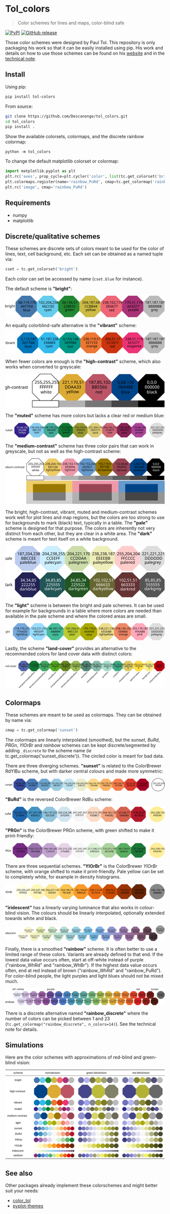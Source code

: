 
# Tol_colors

> Color schemes for lines and maps, color-blind safe

<div align="left">

[![PyPI](https://img.shields.io/pypi/v/tol-colors)](https://pypi.org/project/tol-colors)
[![GitHub release](https://img.shields.io/github/v/release/Descanonge/tol_colors)](https://github.com/Descanonge/tol_colors/releases)

</div>

Those color schemes were designed by Paul Tol. This repository is only packaging his work so that it can be easily installed using pip.
His work and details on how to use those schemes can be found on his [website](https://personal.sron.nl/~pault/) and in the [technical note](./docs/colorschemes.pdf).

## Install

Using pip:
``` sh
pip install tol-colors
```

From source:
``` sh
git clone https://github.com/Descanonge/tol_colors.git
cd tol_colors
pip install .
```

Show the available colorsets, colormaps, and the discrete rainbow colormap:
``` shell
python -m tol_colors
```

To change the default matplotlib colorset or colormap:
``` python
import matplotlib.pyplot as plt
plt.rc('axes', prop_cycle=plt.cycler('color', list(tc.get_colorset('bright'))))
plt.colormaps.register(name='rainbow_PuRd', cmap=tc.get_colormap('rainbow_PuRd'))
plt.rc('image', cmap='rainbow_PuRd')
```

## Requirements

- numpy
- matplotlib

## Discrete/qualitative schemes

These schemes are discrete sets of colors meant to be used for the color of lines, text, cell background, etc. Each set can be obtained as a named tuple via:
``` python
cset = tc.get_colorset('bright')
```
Each color can set be accessed by name (`cset.blue` for instance).

The default scheme is **"bright"**:

![bright](/docs/img/bright.svg)

An equally colorblind-safe alternative is the **"vibrant"** scheme:

![vibrant](/docs/img/vibrant.svg)

When fewer colors are enough is the **"high-contrast"** scheme, which also works when
converted to greyscale:

![high-contrast](/docs/img/high-contrast.svg)

The **"muted"** scheme has more colors but lacks a clear red or medium blue:

![muted](/docs/img/muted.svg)

The **"medium-contrast"** scheme has three color pairs that can work in greyscale, but not as well as the high-contrast scheme:

![medium-contrast](/docs/img/medium-contrast.svg)

The bright, high-contrast, vibrant, muted and medium-contrast schemes work well for plot lines and map regions, but the colors are too strong to use for backgrounds to mark (black) text, typically in a table. The **"pale"** scheme is designed for that purpose.
The colors are inherently not very distinct from each other, but they are clear in a white area. The **"dark"** scheme is meant for text itself on a white background.

![pale-dark](/docs/img/pale-dark.svg)

The **"light"** scheme is between the bright and pale schemes. It can be used for example for backgrounds in a table where more colors are needed than available in the pale scheme
and where the colored areas are small.

![light](/docs/img/light.svg)

Lastly, the scheme **"land-cover"** provides an alternative to the recommended colors for land cover data with distinct colors:

![land-cover](/docs/img/land-cover.svg)

## Colormaps

These schemes are meant to be used as colormaps. They can be obtained by name via:
``` python
cmap = tc.get_colormap('sunset')
```
The colormaps are linearly interpolated (smoothed), but the *sunset*, *BuRd*, *PRGn*, *YlOrBr* and *rainbow* schemes can be kept discrete/segmented by adding `_discrete` to the scheme name (*ie* tc.get_colormap('sunset_discrete')).
The circled color is meant for bad data.

There are three diverging schemes. **"sunset"** is related to the ColorBrewer RdYlBu scheme, but with darker central colours and made more symmetric:

![sunset](/docs/img/sunset.svg)

**"BuRd"** is the reversed ColorBrewer RdBu scheme:

![BuRd](/docs/img/BuRd.svg)

**"PRGn"** is the ColorBrewer PRGn scheme, with green shifted to make it print-friendly:

![PRGn](/docs/img/PRGn.svg)

There are three sequential schemes. **"YlOrBr"** is the ColorBrewer *YlOrBr* scheme, with orange shifted to make it print-friendly. Pale yellow can be set to completely white, for example in density histograms.

![YlOrBr](/docs/img/YlOrBr.svg)

**"iridescent"** has a linearly varying luminance that also works in colour-blind vision. The colours should be linearly interpolated, optionally extended towards white and black.

![iridescent](/docs/img/iridescent.svg)

Finally, there is a smoothed **"rainbow"** scheme. It is often better to use a limited range of these colors. Variants are already defined to that end.
If the lowest data value occurs often, start at off-white instead of purple ("rainbow_WhRd" and "rainbow_WhBr"). If the highest data value occurs often, end at red instead of brown ("rainbow_WhRd" and "rainbow_PuRd").
For color-blind people, the light purples and light blues should not be mixed much.

![rainbow](/docs/img/rainbow.svg)

There is a discrete alternative named **"rainbow_discrete"** where the number of colors can be picked between 1 and 23 (`tc.get_colormap("rainbow_discrete", n_colors=14)`). See the technical note for details.

## Simulations

Here are the color schemes with approximations of red-blind and green-blind vision:

![simulations](/docs/img/simulations.svg)



## See also

Other packages already implement these colorschemes and might better suit your needs:
 - [color_tol](https://github.com/lazarillo/color_tol)
 - [pyplot-themes](https://github.com/raybuhr/pyplot-themes)


